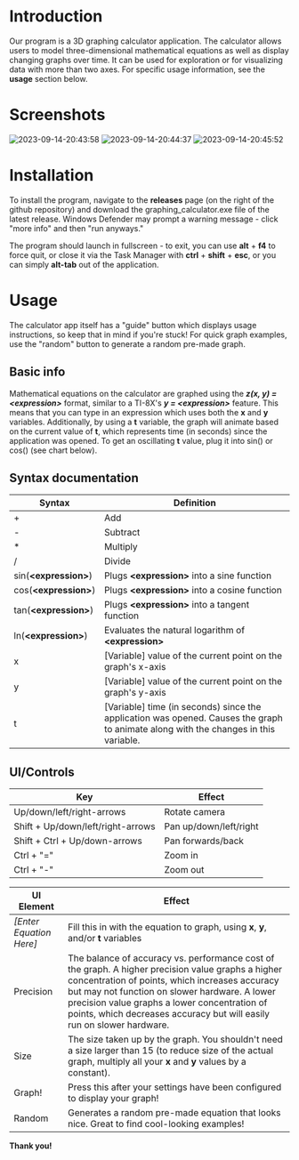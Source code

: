 
# Introduction
Our program is a 3D graphing calculator application. The calculator allows users to model three-dimensional mathematical equations as well as display changing graphs over time. It can be used for exploration or for visualizing data with more than two axes. For specific usage information, see the **usage** section below.

# Screenshots
![2023-09-14-20:43:58](https://github.com/mirasl/graphing-calculator/assets/109443521/8b50016d-666f-4456-ad40-a28037dc8042)
![2023-09-14-20:44:37](https://github.com/mirasl/graphing-calculator/assets/109443521/15192bbd-943a-4a6d-a906-7dd4818faad9)
![2023-09-14-20:45:52](https://github.com/mirasl/graphing-calculator/assets/109443521/b15892ab-766b-46c6-9866-abce0486d593)

# Installation
To install the program, navigate to the **releases** page (on the right of the github repository) and download the graphing_calculator.exe file of the latest release. Windows Defender may prompt a warning message - click "more info" and then "run anyways."

The program should launch in fullscreen - to exit, you can use **alt** + **f4** to force quit, or close it via the Task Manager with **ctrl** + **shift** + **esc**, or you can simply **alt-tab** out of the application.

# Usage
The calculator app itself has a "guide" button which displays usage instructions, so keep that in mind if you're stuck! For quick graph examples, use the "random" button to generate a random pre-made graph.

## Basic info
Mathematical equations on the calculator are graphed using the ***z(x, y) = \<expression>*** format, similar to a TI-8X's ***y = \<expression>*** feature. This means that you can type in an expression which uses both the **x** and **y** variables. Additionally, by using a **t** variable, the graph will animate based on the current value of **t**, which represents time (in seconds) since the application was opened. To get an oscillating **t** value, plug it into sin() or cos() (see chart below).

## Syntax documentation
|Syntax|Definition|
|--|--|
|+|Add|
|-|Subtract|
|*|Multiply|
|/|Divide|
|sin(**\<expression>**)|Plugs **\<expression>** into a sine function|
|cos(**\<expression>**)|Plugs **\<expression>** into a cosine function|
|tan(**\<expression>**)|Plugs **\<expression>** into a tangent function|
|ln(**\<expression>**)|Evaluates the natural logarithm of **\<expression>**|
|x|[Variable] value of the current point on the graph's x-axis|
|y|[Variable] value of the current point on the graph's y-axis|
|t|[Variable] time (in seconds) since the application was opened. Causes the graph to animate along with the changes in this variable.|

## UI/Controls
|Key|Effect|
|--|--|
|Up/down/left/right-arrows|Rotate camera|
|Shift + Up/down/left/right-arrows|Pan up/down/left/right|
|Shift + Ctrl + Up/down-arrows|Pan forwards/back|
|Ctrl + "="|Zoom in|
|Ctrl + "-"|Zoom out|

|UI Element|Effect|
|--|--|
|*[Enter Equation Here]*|Fill this in with the equation to graph, using **x**, **y**, and/or **t** variables|
|Precision|The balance of accuracy vs. performance cost of the graph. A higher precision value graphs a higher concentration of points, which increases accuracy but may not function on slower hardware. A lower precision value graphs a lower concentration of points, which decreases accuracy but will easily run on slower hardware.|
|Size|The size taken up by the graph. You shouldn't need a size larger than 15 (to reduce size of the actual graph, multiply all your **x** and **y** values by a constant).|
|Graph!|Press this after your settings have been configured to display your graph!|
|Random|Generates a random pre-made equation that looks nice. Great to find cool-looking examples!|

**Thank you!**
